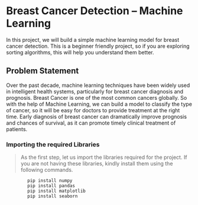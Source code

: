 # Breast Cancer Detection – Machine Learning
In this project, we will build a simple machine learning model for breast cancer detection. This is a beginner friendly project, so if you are exploring sorting algorithms, this will help you understand them better.

## Problem Statement
Over the past decade, machine learning techniques have been widely used in intelligent health systems, particularly for breast cancer diagnosis and prognosis.  Breast Cancer is one of the most common cancers globally. So with the help of Machine Learning, we can build a model to classify the type of cancer, so it will be easy for doctors to provide treatment at the right time. Early diagnosis of breast cancer can dramatically improve prognosis and chances of survival, as it can promote timely clinical treatment of patients. 

### Importing the required Libraries
> As the first step, let us import the libraries required for the project. If you are not having these libraries, kindly install them using the following commands.

```
        pip install numpy
        pip install pandas
        pip install matplotlib
        pip install seaborn
```
